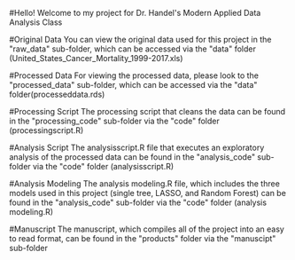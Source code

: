 #Hello! Welcome to my project for Dr. Handel's Modern Applied Data Analysis Class

#Original Data
You can view the original data used for this project in the "raw_data" sub-folder,
which can be accessed via the "data" folder (United_States_Cancer_Mortality_1999-2017.xls)

#Processed Data
For viewing the processed data, please look to the 
"processed_data" sub-folder, which can be accessed via the "data" folder(processeddata.rds)

#Processing Script
The processing script that cleans the data can be found in the "processing_code"
sub-folder via the "code" folder (processingscript.R)

#Analysis Script
The analysisscript.R file that executes an exploratory analysis of the processed data
can be found in the "analysis_code" sub-folder via the "code" folder (analysisscript.R)

#Analysis Modeling
The analysis modeling.R file, which includes the three models used in this project
(single tree, LASSO, and Random Forest) can be found in the "analysis_code" 
sub-folder via the "code" folder (analysis modeling.R)

#Manuscript
The manuscript, which compiles all of the project into an easy to read format,
can be found in the "products" folder via the "manuscipt" sub-folder 
